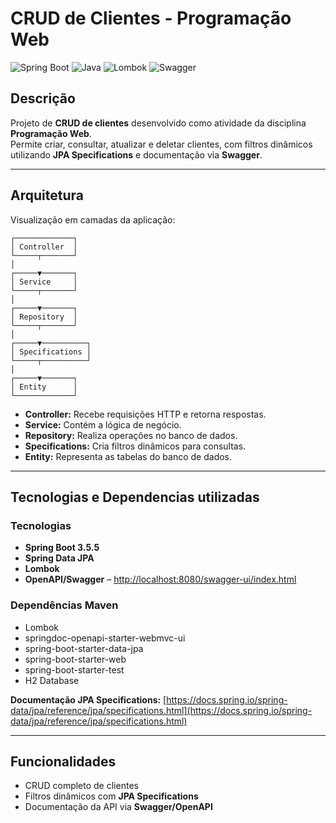 # CRUD de Clientes - Programação Web

![Spring Boot](https://img.shields.io/badge/Spring%20Boot-3.5.5-brightgreen)
![Java](https://img.shields.io/badge/Java-21-blue)
![Lombok](https://img.shields.io/badge/Lombok-enabled-orange)
![Swagger](https://img.shields.io/badge/Swagger-OpenAPI-red)

## Descrição
Projeto de **CRUD de clientes** desenvolvido como atividade da disciplina **Programação Web**.  
Permite criar, consultar, atualizar e deletar clientes, com filtros dinâmicos utilizando **JPA Specifications** e documentação via **Swagger**.

---

## Arquitetura
Visualização em camadas da aplicação:
```
┌─────────────┐
│ Controller  │
└─────┬───────┘
│
┌─────▼───────┐
│ Service     │
└─────┬───────┘
│
┌─────▼───────┐
│ Repository  │
└─────┬───────┘
│
┌─────▼──────────┐
│ Specifications │
└─────┬──────────┘
│
┌─────▼───────┐
│ Entity      │
└─────────────┘
```

- **Controller:** Recebe requisições HTTP e retorna respostas.  
- **Service:** Contém a lógica de negócio.  
- **Repository:** Realiza operações no banco de dados.  
- **Specifications:** Cria filtros dinâmicos para consultas.  
- **Entity:** Representa as tabelas do banco de dados.  

---

## Tecnologias e Dependencias utilizadas 

### Tecnologias
- **Spring Boot 3.5.5**  
- **Spring Data JPA**  
- **Lombok**  
- **OpenAPI/Swagger** – [http://localhost:8080/swagger-ui/index.html](http://localhost:8080/swagger-ui/index.html) 

### Dependências Maven
- Lombok  
- springdoc-openapi-starter-webmvc-ui  
- spring-boot-starter-data-jpa  
- spring-boot-starter-web
- spring-boot-starter-test
- H2 Database  
 
**Documentação JPA Specifications:** [https://docs.spring.io/spring-data/jpa/reference/jpa/specifications.html](https://docs.spring.io/spring-data/jpa/reference/jpa/specifications.html)

---

## Funcionalidades
- CRUD completo de clientes  
- Filtros dinâmicos com **JPA Specifications**  
- Documentação da API via **Swagger/OpenAPI**

